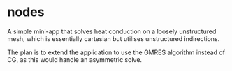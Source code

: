 # nodes

A simple mini-app that solves heat conduction on a loosely unstructured mesh, which is essentially cartesian but utilises unstructured indirections.

The plan is to extend the application to use the GMRES algorithm instead of CG, as this would handle an asymmetric solve.
